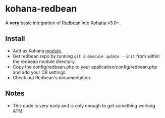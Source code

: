 kohana-redbean
==============
A __very__ basic integration of [Redbean](http://redbeanphp.com/) into [Kohana](http://kohanaframework.org/) v3.0+.

Install
-------
* Add as Kohana [module](http://kohanaframework.org/3.2/guide/kohana/modules).
* Get redbean repo by running `git submodule update --init` from within the redbean module directory.
* Copy the config/redbean.php to your application/config/redbean.php and add your DB settings.
* Check out Redbean's documentation.

Notes
-----
* This code is very early and is only enough to get something working ATM.
